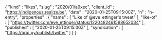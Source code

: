 {
  "kind" : "likes",
  "slug" : "2020/01/a9xec",
  "client_id" : "https://indigenous.realize.be",
  "date" : "2020-01-25T09:15:00Z",
  "h" : "h-entry",
  "properties" : {
    "name" : [ "Like of @eve_ettinger's tweet" ],
    "like-of" : [ "https://twitter.com/eve_ettinger/status/1220482461588652034" ],
    "published" : [ "2020-01-25T09:15:00Z" ],
    "syndication" : [ "https://brid.gy/publish/twitter" ]
  }
}
